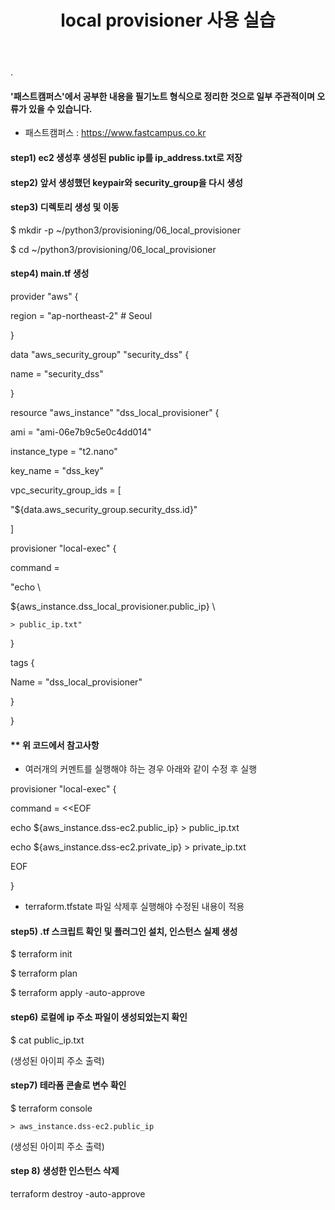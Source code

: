 ﻿---
layout: post
title: "local provisioner 사용 실습"
tags: [Provisioning, terraform, AWS]
comments: true
---

.

#### '패스트캠퍼스'에서 공부한 내용을 필기노트 형식으로 정리한 것으로 일부 주관적이며 오류가 있을 수 있습니다.

- 패스트캠퍼스 : https://www.fastcampus.co.kr

#### step1) ec2 생성후 생성된 public ip를 ip_address.txt로 저장

#### step2) 앞서 생성했던 keypair와 security_group을 다시 생성

#### step3) 디렉토리 생성 및 이동

$ mkdir -p ~/python3/provisioning/06_local_provisioner

$ cd ~/python3/provisioning/06_local_provisioner

#### step4) main.tf 생성

provider "aws" {

region = "ap-northeast-2" # Seoul

}

data "aws_security_group" "security_dss" {

name = "security_dss"

}

resource "aws_instance" "dss_local_provisioner" {

ami = "ami-06e7b9c5e0c4dd014"

instance_type = "t2.nano"

key_name = "dss_key"

vpc_security_group_ids = [

"${data.aws_security_group.security_dss.id}"

]

provisioner "local-exec" {

command =

"echo \

${aws_instance.dss_local_provisioner.public_ip} \

`> public_ip.txt"`

}

tags {

Name = "dss_local_provisioner"

}

}

#### ** 위 코드에서 참고사항

- 여러개의 커멘트를 실행해야 하는 경우 아래와 같이 수정 후 실행

provisioner "local-exec" {

command = <<EOF

echo ${aws_instance.dss-ec2.public_ip} > public_ip.txt

echo ${aws_instance.dss-ec2.private_ip} > private_ip.txt

EOF

}

- terraform.tfstate 파일 삭제후 실행해야 수정된 내용이 적용

#### step5) .tf 스크립트 확인 및 플러그인 설치, 인스턴스 실제 생성

$ terraform init

$ terraform plan

$ terraform apply -auto-approve

#### step6) 로컬에 ip 주소 파일이 생성되었는지 확인

$ cat public_ip.txt

(생성된 아이피 주소 출력)

#### step7) 테라폼 콘솔로 변수 확인

$ terraform console

`> aws_instance.dss-ec2.public_ip`

(생성된 아이피 주소 출력)

#### step 8) 생성한 인스턴스 삭제

terraform destroy -auto-approve
